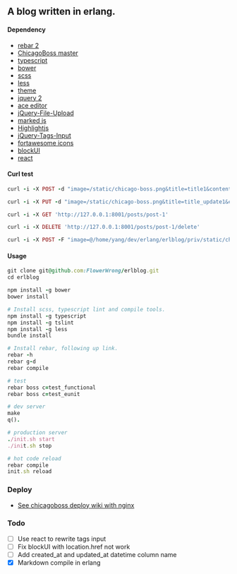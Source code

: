 ## A blog written in erlang.

#### Dependency

* [rebar 2](https://github.com/rebar/rebar)
* [ChicagoBoss master](https://github.com/ChicagoBoss/ChicagoBoss)
* [typescript](http://www.typescriptlang.org/)
* [bower](http://bower.io/)
* [scss](http://sass-lang.com/)
* [less](http://lesscss.org/)
* [theme](http://lessmade.com/themes/less/)
* [jquery 2](http://jquery.com/)
* [ace editor](https://github.com/ajaxorg/ace-builds)
* [jQuery-File-Upload](https://github.com/blueimp/jQuery-File-Upload)
* [marked js](https://github.com/chjj/marked)
* [Highlightjs](https://highlightjs.org)
* [jQuery-Tags-Input](https://github.com/xoxco/jQuery-Tags-Input)
* [fortawesome icons](http://fortawesome.github.io/Font-Awesome/)
* [blockUI](http://jquery.malsup.com/block)
* [react](https://github.com/facebook/react)

#### Curl test

```ruby
curl -i -X POST -d "image=/static/chicago-boss.png&title=title1&content=content1&author_id=1" 'http://127.0.0.1:8001/posts/create'

curl -i -X PUT -d "image=/static/chicago-boss.png&title=title_update1&content=contentupdate1&author_id=1" 'http://127.0.0.1:8001/posts/post-1/update'

curl -i -X GET 'http://127.0.0.1:8001/posts/post-1'

curl -i -X DELETE 'http://127.0.0.1:8001/posts/post-1/delete'

curl -i -X POST -F "image=@/home/yang/dev/erlang/erlblog/priv/static/chicago-boss.png" 'http://127.0.0.1:8001/uploader'
```

#### Usage

```ruby
git clone git@github.com:FlowerWrong/erlblog.git
cd erlblog

npm install -g bower
bower install

# Install scss, typescript lint and compile tools.
npm install -g typescript
npm install -g tslint
npm install -g less
bundle install

# Install rebar, following up link.
rebar -h
rebar g-d
rebar compile

# test
rebar boss c=test_functional
rebar boss c=test_eunit

# dev server
make
q().

# production server
./init.sh start
./init.sh stop

# hot code reload
rebar compile
init.sh reload
```

### Deploy

* [See chicagoboss deploy wiki with nginx](https://github.com/ChicagoBoss/ChicagoBoss/wiki/Deploy)

### Todo

- [ ] Use react to rewrite tags input
- [ ] Fix blockUI with location.href not work
- [ ] Add created_at and updated_at datetime column name
- [x] Markdown compile in erlang